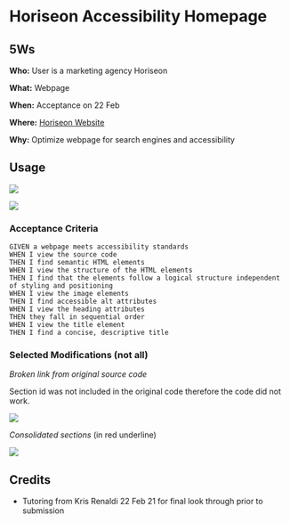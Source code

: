 # Horiseon Accessibility Homepage

## 5Ws

<p> <b>Who:</b> User is a marketing agency Horiseon </p>
<p> <b>What:</b> Webpage </p>
<p> <b>When:</b> Acceptance on 22 Feb </p>
<p> <b>Where:</b> <a href="https://jdroyko.github.io/horiseon-accessibility/"> Horiseon Website</a></p>
<p> <b>Why:</b> Optimize webpage for search engines and accessibility </p>

## Usage

![](C:\Users\c15jd\Desktop\bootcamp\homework\homework1\assets\images\horiseon%20screencapture.JPG)

![](C:\Users\c15jd\Desktop\bootcamp\homework\homework1\assets\images\horiseaon%20screencapture2.JPG)

### Acceptance Criteria

```
GIVEN a webpage meets accessibility standards
WHEN I view the source code
THEN I find semantic HTML elements
WHEN I view the structure of the HTML elements
THEN I find that the elements follow a logical structure independent of styling and positioning
WHEN I view the image elements
THEN I find accessible alt attributes
WHEN I view the heading attributes
THEN they fall in sequential order
WHEN I view the title element
THEN I find a concise, descriptive title
```

### Selected Modifications (not all)

<p> <i> Broken link from original source code </i></p>

Section id was not included in the original code therefore the code did not work. 

![](C:\Users\c15jd\Desktop\bootcamp\homework\homework1\assets\images\sectionid.JPG)



<i> Consolidated sections </i> (in red underline)

![](C:\Users\c15jd\Desktop\bootcamp\homework\homework1\assets\images\benefit.JPG)



## Credits

- Tutoring from Kris Renaldi 22 Feb 21 for final look through prior to submission
